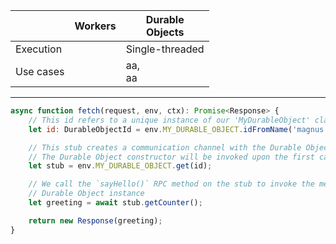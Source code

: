 |           | Workers | Durable<br>Objects |
|-----------|---------|--------------------|
| Execution |         | Single-threaded    |
| Use cases |         | aa,<br>aa          |

---


```javascript [|3|7|11]
async function fetch(request, env, ctx): Promise<Response> {
    // This id refers to a unique instance of our 'MyDurableObject' class above
    let id: DurableObjectId = env.MY_DURABLE_OBJECT.idFromName('magnus');

    // This stub creates a communication channel with the Durable Object instance
    // The Durable Object constructor will be invoked upon the first call for a given id
    let stub = env.MY_DURABLE_OBJECT.get(id);

    // We call the `sayHello()` RPC method on the stub to invoke the method on the remote
    // Durable Object instance
    let greeting = await stub.getCounter();

    return new Response(greeting);
}
```